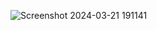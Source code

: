 
![Screenshot 2024-03-21 191141](https://github.com/reisdeveloper/rest_api/assets/113706844/fcf78a81-a87f-41ad-abcc-410059790b33)
